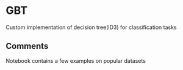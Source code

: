 # GBT
Custom implementation of decision tree(ID3) for classification tasks

## Comments
Notebook contains a few examples on popular datasets
